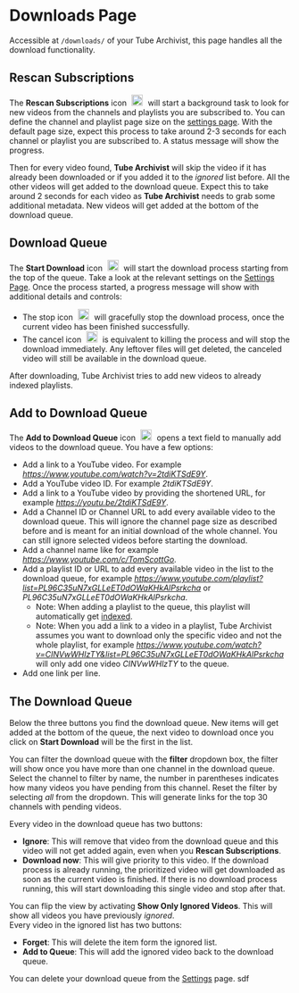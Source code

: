 # Downloads Page
Accessible at `/downloads/` of your Tube Archivist, this page handles all the download functionality.


## Rescan Subscriptions
The **Rescan Subscriptions** icon <img src="assets/icon-rescan.png?raw=true" alt="rescan icon" width="20px" style="margin:0 5px;"> will start a background task to look for new videos from the channels and playlists you are subscribed to. You can define the channel and playlist page size on the [settings page](Settings#subscriptions). With the default page size, expect this process to take around 2-3 seconds for each channel or playlist you are subscribed to. A status message will show the progress.

Then for every video found, **Tube Archivist** will skip the video if it has already been downloaded or if you added it to the *ignored* list before. All the other videos will get added to the download queue. Expect this to take around 2 seconds for each video as **Tube Archivist** needs to grab some additional metadata. New videos will get added at the bottom of the download queue.

## Download Queue
The **Start Download** icon <img src="assets/icon-download.png?raw=true" alt="download icon" width="20px" style="margin:0 5px;"> will start the download process starting from the top of the queue. Take a look at the relevant settings on the [Settings Page](Settings#downloads). Once the process started, a progress message will show with additional details and controls: 
- The stop icon <img src="assets/icon-stop.png?raw=true" alt="stop icon" width="20px" style="margin:0 5px;"> will gracefully stop the download process, once the current video has been finished successfully.
- The cancel icon <img src="assets/icon-close-red.png?raw=true" alt="close icon" width="20px" style="margin:0 5px;"> is equivalent to killing the process and will stop the download immediately. Any leftover files will get deleted, the canceled video will still be available in the download queue.

After downloading, Tube Archivist tries to add new videos to already indexed playlists.

## Add to Download Queue
The **Add to Download Queue** icon <img src="assets/icon-add.png?raw=true" alt="add icon" width="20px" style="margin:0 5px;"> opens a text field to manually add videos to the download queue. You have a few options:
- Add a link to a YouTube video. For example *https://www.youtube.com/watch?v=2tdiKTSdE9Y*.
- Add a YouTube video ID. For example *2tdiKTSdE9Y*.
- Add a link to a YouTube video by providing the shortened URL, for example *https://youtu.be/2tdiKTSdE9Y*.
- Add a Channel ID or Channel URL to add every available video to the download queue. This will ignore the channel page size as described before and is meant for an initial download of the whole channel. You can still ignore selected videos before starting the download.
- Add a channel name like for example *https://www.youtube.com/c/TomScottGo*.
- Add a playlist ID or URL to add every available video in the list to the download queue, for example *https://www.youtube.com/playlist?list=PL96C35uN7xGLLeET0dOWaKHkAlPsrkcha* or *PL96C35uN7xGLLeET0dOWaKHkAlPsrkcha*. 
  - Note: When adding a playlist to the queue, this playlist will automatically get [indexed](Playlists#playlist-detail).
  - Note: When you add a link to a video in a playlist, Tube Archivist assumes you want to download only the specific video and not the whole playlist, for example *https://www.youtube.com/watch?v=CINVwWHlzTY&list=PL96C35uN7xGLLeET0dOWaKHkAlPsrkcha* will only add one video *CINVwWHlzTY* to the queue.
- Add one link per line.

## The Download Queue
Below the three buttons you find the download queue. New items will get added at the bottom of the queue, the next video to download once you click on **Start Download** will be the first in the list.

You can filter the download queue with the **filter** dropdown box, the filter will show once you have more than one channel in the download queue. Select the channel to filter by name, the number in parentheses indicates how many videos you have pending from this channel. Reset the filter by selecting *all* from the dropdown. This will generate links for the top 30 channels with pending videos.

Every video in the download queue has two buttons:
- **Ignore**: This will remove that video from the download queue and this video will not get added again, even when you **Rescan Subscriptions**.
- **Download now**: This will give priority to this video. If the download process is already running, the prioritized video will get downloaded as soon as the current video is finished. If there is no download process running, this will start downloading this single video and stop after that.  

You can flip the view by activating **Show Only Ignored Videos**. This will show all videos you have previously *ignored*.  
Every video in the ignored list has two buttons:
- **Forget**: This will delete the item form the ignored list.
- **Add to Queue**: This will add the ignored video back to the download queue.  
 
You can delete your download queue from the [Settings](Settings#actions) page.   sdf
